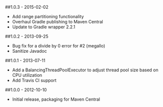 ##1.0.3 - 2015-02-02
* Add range partitioning functionality
* Overhaul Gradle publishing to Maven Central
* Update to Gradle wrapper 2.2.1

##1.0.2 - 2013-09-25
* Bug fix for a divide by 0 error for #2 (megallo)
* Sanitize Javadoc

##1.0.1 - 2013-07-11
* Add a BalancingThreadPoolExecutor to adjust thread pool size based on CPU utilization
* Add Travis CI support

##1.0.0 - 2012-10-10
* Initial release, packaging for Maven Central
